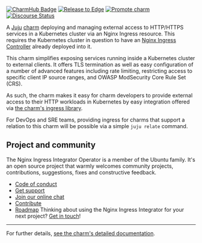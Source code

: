 [![CharmHub Badge](https://charmhub.io/nginx-ingress-integrator/badge.svg)](https://charmhub.io/nginx-ingress-integrator)
[![Release to Edge](https://github.com/canonical/nginx-ingress-integrator-operator/actions/workflows/test_and_publish_charm.yaml/badge.svg)](https://github.com/canonical/nginx-ingress-integrator-operator/actions/workflows/test_and_publish_charm.yaml)
[![Promote charm](https://github.com/canonical/nginx-ingress-integrator-operator/actions/workflows/promote_charm.yaml/badge.svg)](https://github.com/canonical/nginx-ingress-integrator-operator/actions/workflows/promote_charm.yaml)
[![Discourse Status](https://img.shields.io/discourse/status?server=https%3A%2F%2Fdiscourse.charmhub.io&style=flat&label=CharmHub%20Discourse)](https://discourse.charmhub.io)

A [Juju](https://juju.is/) [charm](https://juju.is/docs/olm/charmed-operators) deploying and managing external access to HTTP/HTTPS services in a
Kubernetes cluster via an Nginx Ingress resource. This requires the Kubernetes
cluster in question to have an [Nginx Ingress Controller](https://docs.nginx.com/nginx-ingress-controller/) already deployed into it.

This charm simplifies exposing services running inside a Kubernetes cluster to
external clients. It offers TLS termination as well as easy configuration of a
number of advanced features including rate limiting, restricting access to
specific client IP source ranges, and OWASP ModSecurity Core Rule Set (CRS).

As such, the charm makes it easy for charm developers to provide external
access to their HTTP workloads in Kubernetes by easy integration offered via
[the charm's ingress library](https://charmhub.io/nginx-ingress-integrator/libraries/ingress).

For DevOps and SRE teams, providing ingress for charms that support a relation
to this charm will be possible via a simple `juju relate` command.

## Project and community

The Nginx Ingress Integrator Operator is a member of the Ubuntu family. It's an
open source project that warmly welcomes community projects, contributions,
suggestions, fixes and constructive feedback.
* [Code of conduct](https://ubuntu.com/community/code-of-conduct)
* [Get support](https://discourse.charmhub.io/)
* [Join our online chat](https://chat.charmhub.io/charmhub/channels/charm-dev)
* [Contribute](https://charmhub.io/nginx-ingress-integrator/docs/contributing)
* [Roadmap](https://charmhub.io/nginx-ingress-integrator/docs/roadmap)
Thinking about using the Nginx Ingress Integrator for your next project? [Get in touch](https://chat.charmhub.io/charmhub/channels/charm-dev)!

---

For further details,
[see the charm's detailed documentation](https://charmhub.io/nginx-ingress-integrator/docs).
